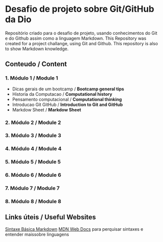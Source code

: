 # Desafio de projeto sobre Git/GitHub da Dio 
Repositório criado para o desafio de projeto, usando conhecimentos do Git e do Github assim como a linguagem Markdown.
This Repository was created for a project challange, using Git and Github. This repository is also to show Markdown knowledge.

## Conteudo / Content

### 1. Módulo 1 / Module 1

- Dicas gerais de um bootcamp / **Bootcamp general tips** 
- Historia da Computacao / **Computational history**
- Pensamento computacional / **Computational thinking**
- Introducao Git GitHub / **Introduction to Git and GitHub**
- Markdow Sheet / **Markdow Sheet**

### 2. Módulo 2 / Module 2

### 3. Módulo 3 / Module 3

### 4. Módulo 4 / Module 4

### 5. Módulo 5 / Module 5

### 6. Módulo 6 / Module 6

### 7. Módulo 7 / Module 7

### 8. Módulo 8 / Module 8



## Links úteis / Useful Websites

[Sintaxe Básica Markdown](https://www.markdownguide.org/basic-syntax/)
[MDN Web Docs](https://developer.mozilla.org/pt-BR/) para perquisar sintaxes e entender maissobre linguagens
